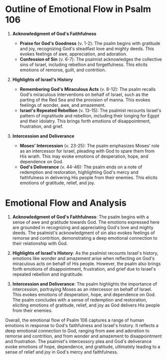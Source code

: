 # Outline of Emotional Flow in Psalm 106

1. **Acknowledgment of God's Faithfulness** 
   - **Praise for God's Goodness** (v. 1-2): The psalm begins with gratitude and joy, recognizing God's steadfast love and mighty deeds. This evokes feelings of awe, appreciation, and adoration.
   - **Confession of Sin** (v. 6-7): The psalmist acknowledges the collective sins of Israel, including rebellion and forgetfulness. This elicits emotions of remorse, guilt, and contrition.

2. **Highlights of Israel's History**
   - **Remembering God's Miraculous Acts** (v. 8-12): The psalm recalls God's miraculous interventions on behalf of Israel, such as the parting of the Red Sea and the provision of manna. This evokes feelings of wonder, awe, and amazement.
   - **Israel's Repeated Rebellion** (v. 13-15): The psalmist recounts Israel's pattern of ingratitude and rebellion, including their longing for Egypt and their idolatry. This brings forth emotions of disappointment, frustration, and grief.

3. **Intercession and Deliverance**
   - **Moses' Intercession** (v. 23-25): The psalm emphasizes Moses' role as an intercessor for Israel, pleading with God to spare them from His wrath. This may evoke emotions of desperation, hope, and dependence on God.
   - **God's Deliverance** (v. 44-46): The psalm ends on a note of redemption and restoration, highlighting God's mercy and faithfulness in delivering His people from their enemies. This elicits emotions of gratitude, relief, and joy.

# Emotional Flow and Analysis

1. **Acknowledgment of God's Faithfulness**: The psalm begins with a sense of awe and gratitude towards God. The emotions expressed here are grounded in recognizing and appreciating God's love and mighty deeds. The psalmist's acknowledgment of sin also evokes feelings of remorse and contrition, demonstrating a deep emotional connection to their relationship with God.

2. **Highlights of Israel's History**: As the psalmist recounts Israel's history, emotions like wonder and amazement arise when reflecting on God's miraculous acts on behalf of His people. However, the psalm also brings forth emotions of disappointment, frustration, and grief due to Israel's repeated rebellion and ingratitude.

3. **Intercession and Deliverance**: The psalm highlights the importance of intercession, portraying Moses as an intercessor on behalf of Israel. This evokes emotions of desperation, hope, and dependence on God. The psalm concludes with a sense of redemption and restoration, eliciting emotions of gratitude, relief, and joy as God delivers His people from their enemies.

Overall, the emotional flow of Psalm 106 captures a range of human emotions in response to God's faithfulness and Israel's history. It reflects a deep emotional connection to God, ranging from awe and adoration to remorse and contrition, and from wonder and amazement to disappointment and frustration. The psalmist's intercessory plea and God's deliverance evoke emotions of hope, dependence, and gratitude, ultimately leading to a sense of relief and joy in God's mercy and faithfulness.